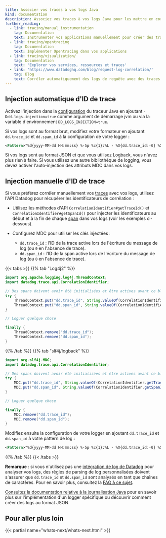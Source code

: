 ```yaml
---
title: Associer vos traces à vos logs Java
kind: documentation
description: Associez vos traces à vos logs Java pour les mettre en corrélation dans Datadog.
further_reading:
  - link: tracing/manual_instrumentation
    tag: Documentation
    text: Instrumenter vos applications manuellement pour créer des traces
  - link: tracing/opentracing
    tag: Documentation
    text: Implémenter Opentracing dans vos applications
  - link: tracing/visualization/
    tag: Documentation
    text: 'Explorer vos services, ressources et traces'
  - link: 'https://www.datadoghq.com/blog/request-log-correlation/'
    tag: Blog
    text: Corréler automatiquement des logs de requête avec des traces
---
```

## Injection automatique d'ID de trace

Activez l'injection dans la [configuration][1] du traceur Java en ajoutant `-Ddd.logs.injection=true` comme argument de démarrage jvm ou via la variable d'environnement `DD_LOGS_INJECTION=true`.

Si vos logs sont au format brut, modifiez votre formateur en ajoutant `dd.trace_id` et `dd.span_id` à la configuration de votre logger :

```xml
<Pattern>"%d{yyyy-MM-dd HH:mm:ss} %-5p %c{1}:%L - %X{dd.trace_id:-0} %X{dd.span_id:-0} - %m%n"</Pattern>
```

Si vos logs sont au format JSON et que vous utilisez Logback, vous n'avez plus rien à faire. Si vous utilisez une autre bibliothèque de logging, vous devez activer l'auto-injection des attributs MDC dans vos logs.

## Injection manuelle d'ID de trace

Si vous préférez corréler manuellement vos [traces][2] avec vos logs, utilisez l'API Datadog pour récupérer les identificateurs de corrélation :

- Utilisez les méthodes d'API `CorrelationIdentifier#getTraceId()` et `CorrelationIdentifier#getSpanId()` pour injecter les identificateurs au début et à la fin de chaque [span][3] dans vos logs (voir les exemples ci-dessous).
- Configurez MDC pour utiliser les clés injectées :

    - `dd.trace_id` : l'ID de la trace active lors de l'écriture du message de log (ou `0` en l'absence de trace).
    - `dd.span_id` : l'ID de la span active lors de l'écriture du message de log (ou `0` en l'absence de trace).

{{< tabs >}}
{{% tab "Log4j2" %}}

```java
import org.apache.logging.log4j.ThreadContext;
import datadog.trace.api.CorrelationIdentifier;

// Des spans doivent avoir été initialisées et être actives avant ce bloc.
try {
    ThreadContext.put("dd.trace_id", String.valueOf(CorrelationIdentifier.getTraceId()));
    ThreadContext.put("dd.span_id", String.valueOf(CorrelationIdentifier.getSpanId()));
}

// Loguer quelque chose

finally {
    ThreadContext.remove("dd.trace_id");
    ThreadContext.remove("dd.span_id");
}
```

{{% /tab %}}
{{% tab "slf4j/logback" %}}

```java
import org.slf4j.MDC;
import datadog.trace.api.CorrelationIdentifier;

// Des spans doivent avoir été initialisées et être actives avant ce bloc.
try {
    MDC.put("dd.trace_id", String.valueOf(CorrelationIdentifier.getTraceId()));
    MDC.put("dd.span_id", String.valueOf(CorrelationIdentifier.getSpanId()));
}

// Loguer quelque chose

finally {
    MDC.remove("dd.trace_id");
    MDC.remove("dd.span_id");
}
```

Modifiez ensuite la configuration de votre logger en ajoutant `dd.trace_id` et `dd.span_id` à votre pattern de log :

```xml
<Pattern>"%d{yyyy-MM-dd HH:mm:ss} %-5p %c{1}:%L - %X{dd.trace_id:-0} %X{dd.span_id:-0} - %m%n"</Pattern>
```

{{% /tab %}}
{{< /tabs >}}

**Remarque** : si vous n'utilisez pas une [intégration de log de Datadog][4] pour analyser vos logs, des règles de parsing de log personnalisées doivent s'assurer que `dd.trace_id` et  `dd.span_id` sont analysés en tant que chaînes de caractères. Pour en savoir plus, consultez la [FAQ à ce sujet][5].

[Consultez la documentation relative à la journalisation Java][4] pour en savoir plus sur l'implémentation d'un logger spécifique ou découvrir comment créer des logs au format JSON.

## Pour aller plus loin

{{< partial name="whats-next/whats-next.html" >}}

[1]: /fr/tracing/setup/java/#configuration
[2]: /fr/tracing/visualization/#trace
[3]: /fr/tracing/visualization/#spans
[4]: /fr/logs/log_collection/java/#raw-format
[5]: /fr/tracing/faq/why-cant-i-see-my-correlated-logs-in-the-trace-id-panel/?tab=custom